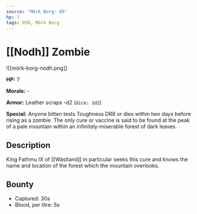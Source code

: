 ```yaml
---
source: "Mörk Borg: 65"
hp: 7
tags: OSR, Mörk Borg
---
```


# [[Nodh]] Zombie

![[mörk-borg-nodh.png]]

**HP:** 7

**Morale:** -

**Armor:** Leather scraps -d2 (`dice: 1d2`)

**Special:** Anyone bitten tests Toughness DR8 or dies within two days before rising as a zombie. The only cure or vaccine is said to be found at the peak of a pale mountain within an infinitely-miserable forest of dark leaves.

## Description

King Fathmu IX of [[Wästland]] in particular seeks this cure and knows the name and location of the forest which the mountain overlooks.

## Bounty

- Captured: 30s
- Blood, per litre: 5s